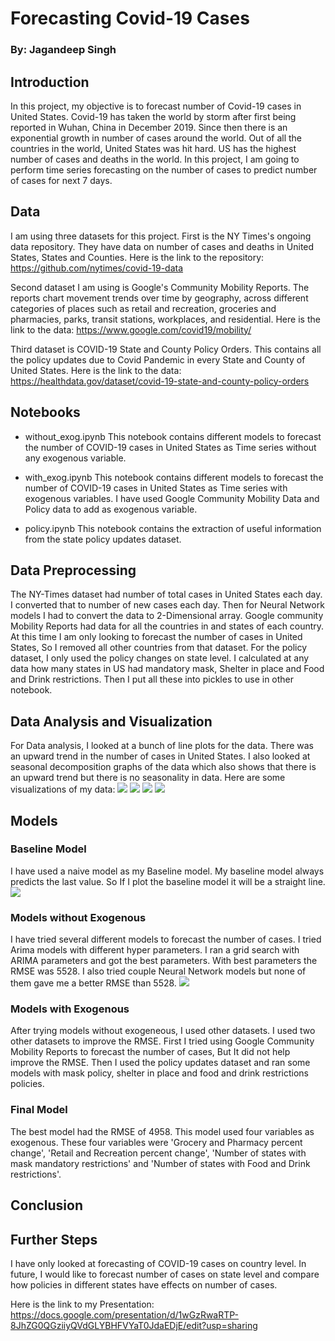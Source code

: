 # Forecasting Covid-19 Cases
### By: Jagandeep Singh

## Introduction
In this project, my objective is to forecast number of Covid-19 cases in United States. Covid-19 has taken the world by storm after first  being reported in Wuhan, China in December 2019. Since then there is an exponential growth in number of cases around the world. Out of all the countries in the world, United States was hit hard. US has the highest number of cases and deaths in the world. In this project, I am going to perform time series forecasting on the number of cases to predict number of cases for next 7 days.

## Data
I am using three datasets for this project. First is the NY Times's ongoing data repository. They have data on number of cases and deaths in United States, States and Counties.
Here is the link to the repository:
https://github.com/nytimes/covid-19-data

Second dataset I am using is Google's Community Mobility Reports. The reports chart movement trends over time by geography, across different categories of places such as retail and recreation, groceries and pharmacies, parks, transit stations, workplaces, and residential.
Here is the link to the data:
https://www.google.com/covid19/mobility/

Third dataset is COVID-19 State and County Policy Orders. This contains all the policy updates due to Covid Pandemic in every State and County of United States.
Here is the link to the data:
https://healthdata.gov/dataset/covid-19-state-and-county-policy-orders

## Notebooks
- without_exog.ipynb
This notebook contains different models to forecast the number of COVID-19 cases in United States as Time series without any exogenous variable.

- with_exog.ipynb
This notebook contains different models to forecast the number of COVID-19 cases in United States as Time series with exogenous variables. I have used Google Community Mobility Data and Policy data to add as exogenous variable.

- policy.ipynb
This notebook contains the extraction of useful information from the state policy updates dataset.

## Data Preprocessing
The NY-Times dataset had number of total cases in United States each day. I converted that to number of new cases each day. Then for Neural Network models I had to convert the data to 2-Dimensional array. Google community Mobility Reports had data for all the countries in and states of each country. At this time I am only looking to forecast the number of cases in United States, So I removed all other countries from that dataset. For the policy dataset, I only used the policy changes on state level. I calculated at any data how many states in US had mandatory mask, Shelter in place and Food and Drink restrictions. Then I put all these into pickles to use in other notebook.

## Data Analysis and Visualization
For Data analysis, I looked at a bunch of line plots for the data. There was an upward trend in the number of cases in United States. I also looked at seasonal decomposition graphs of the data which also shows that there is an upward trend but there is no seasonality in data.
Here are some visualizations of my data:
![](images/cases.png)
![](images/case_day.png)
![](images/acf.png)
![](images/pacf.png)

## Models
### Baseline Model
I have used a naive model as my Baseline model. My baseline model always predicts the last value. So If I plot the baseline model it will be a straight line.
![](images/baseline.png)

### Models without Exogenous
I have tried several different models to forecast the number of cases. I tried Arima models with different hyper parameters. I ran a grid search with ARIMA parameters and got the best parameters. With best parameters the RMSE was 5528. I also tried couple Neural Network models but none of them gave me a better RMSE than 5528.
![](images/arima.png)

### Models with Exogenous
After trying models without exogeneous, I used other datasets. I used two other datasets to improve the RMSE. First I tried using Google Community Mobility Reports to forecast the number of cases, But It did not help improve the RMSE. Then I used the policy updates dataset and ran some models with mask policy, shelter in place and food and drink restrictions policies.

### Final Model
The best model had the RMSE of 4958. This model used four variables as exogenous. These four variables were 'Grocery and Pharmacy percent change', 'Retail and Recreation percent change', 'Number of states with mask mandatory restrictions' and 'Number of states with Food and Drink restrictions'.

## Conclusion


## Further Steps
I have only looked at forecasting of COVID-19 cases on country level. In future, I would like to forecast number of cases on state level and compare how policies in different states have effects on number of cases.  

Here is the link to my Presentation:
https://docs.google.com/presentation/d/1wGzRwaRTP-8JhZG0QGziiyQVdGLYBHFVYaT0JdaEDjE/edit?usp=sharing

